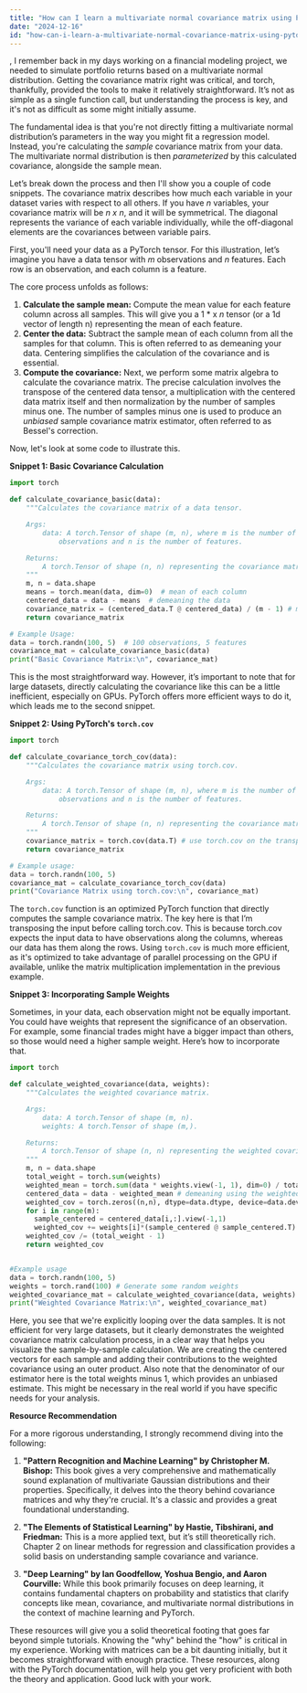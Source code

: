 ```yaml
---
title: "How can I learn a multivariate normal covariance matrix using Pytorch?"
date: "2024-12-16"
id: "how-can-i-learn-a-multivariate-normal-covariance-matrix-using-pytorch"
---
```


,  I remember back in my days working on a financial modeling project, we needed to simulate portfolio returns based on a multivariate normal distribution. Getting the covariance matrix right was critical, and torch, thankfully, provided the tools to make it relatively straightforward. It’s not as simple as a single function call, but understanding the process is key, and it's not as difficult as some might initially assume.

The fundamental idea is that you're not directly fitting a multivariate normal distribution’s parameters in the way you might fit a regression model. Instead, you're calculating the *sample* covariance matrix from your data. The multivariate normal distribution is then *parameterized* by this calculated covariance, alongside the sample mean.

Let’s break down the process and then I'll show you a couple of code snippets. The covariance matrix describes how much each variable in your dataset varies with respect to all others. If you have *n* variables, your covariance matrix will be *n x n*, and it will be symmetrical. The diagonal represents the variance of each variable individually, while the off-diagonal elements are the covariances between variable pairs.

First, you'll need your data as a PyTorch tensor. For this illustration, let’s imagine you have a data tensor with *m* observations and *n* features. Each row is an observation, and each column is a feature.

The core process unfolds as follows:

1.  **Calculate the sample mean:** Compute the mean value for each feature column across all samples. This will give you a 1 * x *n* tensor (or a 1d vector of length n) representing the mean of each feature.
2.  **Center the data:** Subtract the sample mean of each column from all the samples for that column. This is often referred to as demeaning your data. Centering simplifies the calculation of the covariance and is essential.
3.  **Compute the covariance:** Next, we perform some matrix algebra to calculate the covariance matrix. The precise calculation involves the transpose of the centered data tensor, a multiplication with the centered data matrix itself and then normalization by the number of samples minus one. The number of samples minus one is used to produce an *unbiased* sample covariance matrix estimator, often referred to as Bessel's correction.

Now, let's look at some code to illustrate this.

**Snippet 1: Basic Covariance Calculation**

```python
import torch

def calculate_covariance_basic(data):
    """Calculates the covariance matrix of a data tensor.

    Args:
        data: A torch.Tensor of shape (m, n), where m is the number of
            observations and n is the number of features.

    Returns:
        A torch.Tensor of shape (n, n) representing the covariance matrix.
    """
    m, n = data.shape
    means = torch.mean(data, dim=0)  # mean of each column
    centered_data = data - means  # demeaning the data
    covariance_matrix = (centered_data.T @ centered_data) / (m - 1) # matrix product, then division
    return covariance_matrix

# Example Usage:
data = torch.randn(100, 5)  # 100 observations, 5 features
covariance_mat = calculate_covariance_basic(data)
print("Basic Covariance Matrix:\n", covariance_mat)
```

This is the most straightforward way. However, it’s important to note that for large datasets, directly calculating the covariance like this can be a little inefficient, especially on GPUs. PyTorch offers more efficient ways to do it, which leads me to the second snippet.

**Snippet 2: Using PyTorch's `torch.cov`**

```python
import torch

def calculate_covariance_torch_cov(data):
    """Calculates the covariance matrix using torch.cov.

    Args:
        data: A torch.Tensor of shape (m, n), where m is the number of
            observations and n is the number of features.

    Returns:
        A torch.Tensor of shape (n, n) representing the covariance matrix.
    """
    covariance_matrix = torch.cov(data.T) # use torch.cov on the transposed matrix for sample cov
    return covariance_matrix

# Example usage:
data = torch.randn(100, 5)
covariance_mat = calculate_covariance_torch_cov(data)
print("Covariance Matrix using torch.cov:\n", covariance_mat)

```

The `torch.cov` function is an optimized PyTorch function that directly computes the sample covariance matrix. The key here is that I’m transposing the input before calling torch.cov. This is because torch.cov expects the input data to have observations along the columns, whereas our data has them along the rows. Using `torch.cov` is much more efficient, as it's optimized to take advantage of parallel processing on the GPU if available, unlike the matrix multiplication implementation in the previous example.

**Snippet 3: Incorporating Sample Weights**

Sometimes, in your data, each observation might not be equally important. You could have weights that represent the significance of an observation. For example, some financial trades might have a bigger impact than others, so those would need a higher sample weight. Here’s how to incorporate that.

```python
import torch

def calculate_weighted_covariance(data, weights):
    """Calculates the weighted covariance matrix.

    Args:
        data: A torch.Tensor of shape (m, n).
        weights: A torch.Tensor of shape (m,).

    Returns:
        A torch.Tensor of shape (n, n) representing the weighted covariance matrix.
    """
    m, n = data.shape
    total_weight = torch.sum(weights)
    weighted_mean = torch.sum(data * weights.view(-1, 1), dim=0) / total_weight # mean with weights
    centered_data = data - weighted_mean # demeaning using the weighted mean
    weighted_cov = torch.zeros((n,n), dtype=data.dtype, device=data.device)
    for i in range(m):
      sample_centered = centered_data[i,:].view(-1,1)
      weighted_cov += weights[i]*(sample_centered @ sample_centered.T)
    weighted_cov /= (total_weight - 1)
    return weighted_cov


#Example usage
data = torch.randn(100, 5)
weights = torch.rand(100) # Generate some random weights
weighted_covariance_mat = calculate_weighted_covariance(data, weights)
print("Weighted Covariance Matrix:\n", weighted_covariance_mat)
```

Here, you see that we're explicitly looping over the data samples. It is not efficient for very large datasets, but it clearly demonstrates the weighted covariance matrix calculation process, in a clear way that helps you visualize the sample-by-sample calculation.  We are creating the centered vectors for each sample and adding their contributions to the weighted covariance using an outer product. Also note that the denominator of our estimator here is the total weights minus 1, which provides an unbiased estimate. This might be necessary in the real world if you have specific needs for your analysis.

**Resource Recommendation**

For a more rigorous understanding, I strongly recommend diving into the following:

1.  **"Pattern Recognition and Machine Learning" by Christopher M. Bishop:** This book gives a very comprehensive and mathematically sound explanation of multivariate Gaussian distributions and their properties. Specifically, it delves into the theory behind covariance matrices and why they're crucial. It's a classic and provides a great foundational understanding.

2.  **"The Elements of Statistical Learning" by Hastie, Tibshirani, and Friedman:** This is a more applied text, but it’s still theoretically rich. Chapter 2 on linear methods for regression and classification provides a solid basis on understanding sample covariance and variance.

3.  **"Deep Learning" by Ian Goodfellow, Yoshua Bengio, and Aaron Courville:** While this book primarily focuses on deep learning, it contains fundamental chapters on probability and statistics that clarify concepts like mean, covariance, and multivariate normal distributions in the context of machine learning and PyTorch.

These resources will give you a solid theoretical footing that goes far beyond simple tutorials. Knowing the "why" behind the "how" is critical in my experience. Working with matrices can be a bit daunting initially, but it becomes straightforward with enough practice. These resources, along with the PyTorch documentation, will help you get very proficient with both the theory and application. Good luck with your work.
